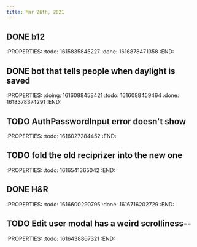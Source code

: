 ```yaml
---
title: Mar 26th, 2021
---
```


## DONE b12
:PROPERTIES:
:todo: 1615835845227
:done: 1616878471358
:END:
## DONE bot that tells people when daylight is saved
:PROPERTIES:
:doing: 1616088458421
:todo: 1616088459464
:done: 1618378374291
:END:
## TODO AuthPasswordInput error doesn't show
:PROPERTIES:
:todo: 1616027284452
:END:
## TODO fold the old reciprizer into the new one
:PROPERTIES:
:todo: 1616541365042
:END:
## DONE H&R
:PROPERTIES:
:todo: 1616600290795
:done: 1616716202729
:END:
## TODO Edit user modal has a weird scrolliness--
:PROPERTIES:
:todo: 1616438867321
:END:
